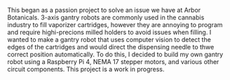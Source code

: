 This began as a passion project to solve an issue we have at Arbor Botanicals. 3-axis gantry robots are commonly used in the cannabis industry to fill vaporizer cartridges, however they are annoying to program and require highi-precions milled holders to avoid issues when filling. I wanted to make a gantry robot that uses computer vision to detect the edges of the cartridges and would direct the dispensing needle to thwe correct position automatically. To do this, I decided to build my own gantry robot using a Raspberry Pi 4, NEMA 17 stepper motors, and various other circuit components. This project is a work in progress.
